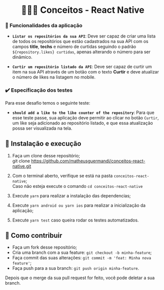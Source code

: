 <h1 align="center">
  👨🏻‍🚀 Conceitos - React Native
</h1>

### 📑 Funcionalidades da aplicação

- **`Listar os repositórios da sua API`**: Deve ser capaz de criar uma lista de todos os repositórios que estão cadastrados na sua API com os campos **title**, **techs** e número de curtidas seguindo o padrão `${repository.likes} curtidas`, apenas alterando o número para ser dinâmico.

- **`Curtir um repositório listado da API`**: Deve ser capaz de curtir um item na sua API através de um botão com o texto **Curtir** e deve atualizar o número de likes na listagem no mobile.

### ✔️ Específicação dos testes

Para esse desafio temos o seguinte teste:

- **`should add a like to the like counter of the repository`**: Para que esse teste passe, sua aplicação deve permitir ao clicar no botão `Curtir`, um like seja adicionado ao repositório listado, e que essa atualização possa ser visualizada na tela.

## 🚀 Instalação e execução

1. Faça um clone desse repositório;</br>
   git clone https://github.com/matheusguermandi/conceitos-react-native.git
   
2. Com o terminal aberto, verifique se está na pasta `conceitos-react-native`;</br>
   Caso não esteja execute o comando `cd conceitos-react-native`
   
3. Execute `yarn` para realizar a instalação das dependencias;

4. Execute `yarn android ou yarn ios` para realizar a inicialização da aplicação;

5. Execute `yarn test` caso queira rodar os testes automatizados.

## 🤔 Como contribuir

- Faça um fork desse repositório;
- Cria uma branch com a sua feature: `git checkout -b minha-feature`;
- Faça commit das suas alterações: `git commit -m 'feat: Minha nova feature'`;
- Faça push para a sua branch: `git push origin minha-feature`.

Depois que o merge da sua pull request for feito, você pode deletar a sua branch.
